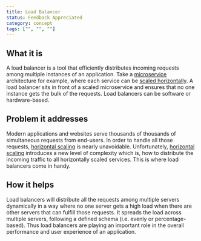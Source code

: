 ```yaml
---
title: Load Balancer
status: Feedback Appreciated
category: concept
tags: ["", "", ""]
---
```


## What it is

A load balancer is a tool that efficiently distributes incoming requests among multiple instances of an application. Take a [microservice](/microservices/) architecture for example, where each service can be [scaled horizontally](/horizontal-scaling/). A load balancer sits in front of a scaled microservice and ensures that no one instance gets the bulk of the requests.
Load balancers can be software or hardware-based.

## Problem it addresses

Modern applications and websites serve thousands of thousands of simultaneous requests from end-users. In order to handle all those requests, [horizontal scaling](/horizontal-scaling/) is nearly unavoidable.
Unfortunately, [horizontal scaling](/horizontal-scaling/) introduces a new level of complexity which is, how to distribute the incoming traffic to all horizontally scaled services. This is where load balancers come in handy.

## How it helps

Load balancers will distribute all the requests among multiple servers dynamically in a way where no one server gets a high load when there are other servers that can fulfill those requests. It spreads the load across multiple servers, following a defined schema (i.e. evenly or percentage-based). Thus load balancers are playing an important role in the overall performance and user experience of an application.